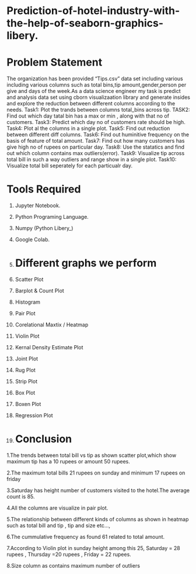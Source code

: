 # Prediction-of-hotel-industry-with-the-help-of-seaborn-graphics-libery.
# Problem Statement
The organization has been provided “Tips.csv” data set including 
various including various columns such as total bins,tip 
amount,gender,person per give and days of the week.As a data science 
engineer my task is predict and analysis data set using cborn 
visualizaation library and generate insides and explore the reduction 
between different columns according to the needs.
Task1: Plot the trands between columns total_bins across tip. 
TASK2: Find out which day tatal bin has a max or min , along with that 
no of customers. 
Task3: Predict which day no of customers rate should be high. 
Task4: Plot al the columns in a single plot. 
Task5: Find out reduction between different diff columns. 
Task6: Find out huminitive frequency on the basis of feature of total 
amount. 
Task7: Find out how many customers has give high no of rupees on 
particular day. 
Task8: Use the statatics and find out which column contains max 
outliers(error). 
Task9: Visualize tip across total bill in such a way outliers and range 
show in a single plot. 
Task10: Visualize total bill seperately for each particualr day.

# Tools Required
1. Jupyter Notebook. 
2. Python Programing Language. 
3. Numpy (Python Libery_) 
4. Google Colab.

5. # Different graphs we perform
6. Scatter Plot
7. Barplot & Count Plot
8. Histogram
9. Pair Plot
10. Corelational Maxtix / Heatmap
11. Violin Plot
12. Kernal Density Estimate Plot
13. Joint Plot
14. Rug Plot
15. Strip Plot
16. Box Plot
17. Boxen Plot
18. Regression Plot

19. # Conclusion
1.The trends between total bill vs tip as shown scatter plot,which show maximum tip has a 10
rupees or amount 50 rupees.

2.The maximum total bills 21 rupees on sunday and minimum 17 rupees on friday


3.Saturday has height number of customers visited to the hotel.The average count is 85.


4.All the columns are visualize in pair plot.


5.The relationship between different kinds of columns as shown in heatmap such as total bill and
tip , tip and size etc…,


6.The cummulative frequency as found 61 related to total amount.


7.According to Violin plot in sunday height among this 25, Saturday = 28 rupees , Thursday =20
rupees , Friday = 22 rupees.


8.Size column as contains maximum number of outliers

